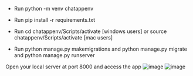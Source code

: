 - Run 
  python -m venv chatappenv

- Run
  pip install -r requirements.txt

- Run
  cd chatappenv/Scripts/activate [windows users]
  or
  source chatappenv/Scripts/activate [mac users]

- Run 
  python manage.py makemigrations
  and
  python manage.py migrate
  and 
  python manage.py runserver

Open your local server at port 8000 and access the app
![image](https://github.com/EmekaOkonkwo101/Django-chatapp/assets/103938859/96be8fad-8291-4f30-8efc-e9d66c50ff43)
![image](https://github.com/EmekaOkonkwo101/Django-chatapp/assets/103938859/a9872aa0-1143-4268-bc39-b9031ee01139)


